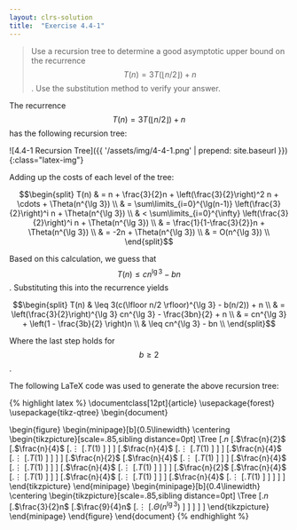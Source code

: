 ```yaml
---
layout: clrs-solution
title:  "Exercise 4.4-1"
---
```

>Use a recursion tree to determine a good asymptotic upper bound on the recurrence $$T(n) = 3T(\lfloor n/2 \rfloor) + n$$. Use the substitution method to verify your answer.

The recurrence $$T(n) = 3T(\lfloor n/2 \rfloor) + n$$ has the following recursion tree:

![4.4-1 Recursion Tree]({{ '/assets/img/4-4-1.png' | prepend: site.baseurl }}){:class="latex-img"}

Adding up the costs of each level of the tree:

$$\begin{split}
T(n) & = n + \frac{3}{2}n + \left(\frac{3}{2}\right)^2 n + \cdots + \Theta(n^{\lg 3}) \\
& = \sum\limits_{i=0}^{\lg(n-1)} \left(\frac{3}{2}\right)^i n + \Theta(n^{\lg 3}) \\
& < \sum\limits_{i=0}^{\infty} \left(\frac{3}{2}\right)^i n + \Theta(n^{\lg 3}) \\
& = \frac{1}{1-\frac{3}{2}}n + \Theta(n^{\lg 3}) \\
& = -2n + \Theta(n^{\lg 3}) \\
& = O(n^{\lg 3}) \\
\end{split}$$

Based on this calculation, we guess that $$T(n) \leq cn^{\lg 3} - bn$$. Substituting this into the recurrence yields

$$\begin{split}
T(n) & \leq 3(c(\lfloor n/2 \rfloor)^{\lg 3} - b(n/2)) + n \\
& = \left(\frac{3}{2}\right)^{\lg 3} cn^{\lg 3} - \frac{3bn}{2} + n \\
& = cn^{\lg 3} + \left(1 - \frac{3b}{2} \right)n \\
& \leq cn^{\lg 3} - bn \\
\end{split}$$

Where the last step holds for $$b \geq 2$$.

The following LaTeX code was used to generate the above recursion tree:

{% highlight latex %}
\documentclass[12pt]{article}
\usepackage{forest}
\usepackage{tikz-qtree}
\begin{document}

\begin{figure}
\begin{minipage}[b]{0.5\linewidth}
\centering
\begin{tikzpicture}[scale=.85,sibling distance=0pt]
\Tree [.$n$
        [.$\frac{n}{2}$ 
          [.$\frac{n}{4}$ 
            [.$\vdots$
              [.$T(1)$ ] ] ] 
          [.$\frac{n}{4}$ 
            [.$\vdots$
              [.$T(1)$ ] ] ] 
          [.$\frac{n}{4}$ 
            [.$\vdots$
              [.$T(1)$ ] ] ] ]
        [.$\frac{n}{2}$ 
          [.$\frac{n}{4}$ 
            [.$\vdots$
              [.$T(1)$ ] ] ] 
          [.$\frac{n}{4}$ 
            [.$\vdots$
              [.$T(1)$ ] ] ] 
          [.$\frac{n}{4}$ 
            [.$\vdots$
              [.$T(1)$ ] ] ] ]
       [.$\frac{n}{2}$ 
          [.$\frac{n}{4}$ 
            [.$\vdots$
              [.$T(1)$ ] ] ] 
          [.$\frac{n}{4}$ 
            [.$\vdots$
              [.$T(1)$ ] ] ] 
          [.$\frac{n}{4}$ 
            [.$\vdots$
              [.$T(1)$ ] ] ] ] ]
\end{tikzpicture}
\end{minipage}
\begin{minipage}[b]{0.4\linewidth}
\centering
\begin{tikzpicture}[scale=.85,sibling distance=0pt]
\Tree [.$n$
        [.$\frac{3}{2}n$
          [.$\frac{9}{4}n$
            [.$\vdots$ 
              [.$\Theta(n^{\lg3})$ ] ] ] ] ]
\end{tikzpicture}
\end{minipage}
\end{figure}
\end{document}
{% endhighlight %}